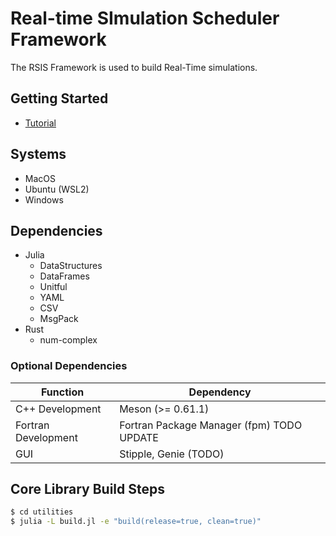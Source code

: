 # Real-time SImulation Scheduler Framework

The RSIS Framework is used to build Real-Time simulations.

## Getting Started
- [Tutorial](docs/Tutorial.md)

## Systems
- MacOS
- Ubuntu (WSL2)
- Windows

## Dependencies
- Julia
    - DataStructures
    - DataFrames
    - Unitful
    - YAML
    - CSV
    - MsgPack
- Rust
    - num-complex

### Optional Dependencies
| Function | Dependency |
| -------- | ---------- |
| C++ Development | Meson (>= 0.61.1) |
| Fortran Development | Fortran Package Manager (fpm) TODO UPDATE |
| GUI | Stipple, Genie (TODO) |

## Core Library Build Steps
```bash
$ cd utilities
$ julia -L build.jl -e "build(release=true, clean=true)"
```
